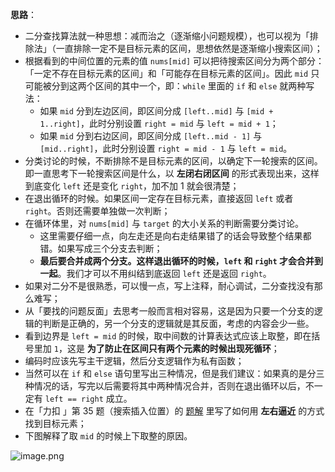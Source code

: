 **思路**：

+ 二分查找算法就一种思想：减而治之（逐渐缩小问题规模），也可以视为「排除法」（一直排除一定不是目标元素的区间，思想依然是逐渐缩小搜索区间）；
+ 根据看到的中间位置的元素的值 `nums[mid]` 可以把待搜索区间分为两个部分：「一定不存在目标元素的区间」和「可能存在目标元素的区间」。因此 `mid` 只可能被分到这两个区间的其中一个，即：`while` 里面的 `if` 和 `else` 就两种写法：
  + 如果 `mid` 分到左边区间，即区间分成 `[left..mid]` 与 `[mid + 1..right]`，此时分别设置 `right = mid` 与 `left = mid + 1`；
  + 如果 `mid` 分到右边区间，即区间分成 `[left..mid - 1]` 与 `[mid..right]`，此时分别设置 `right = mid - 1` 与 `left = mid`。
+ 分类讨论的时候，不断排除不是目标元素的区间，以确定下一轮搜索的区间。即一直思考下一轮搜索区间是什么，以 **左闭右闭区间** 的形式表现出来，这样到底变化 `left` 还是变化 `right`，加不加 $1$ 就会很清楚；
+ 在退出循环的时候。如果区间一定存在目标元素，直接返回 `left` 或者 `right`。否则还需要单独做一次判断；
+ 在循环体里，对 `nums[mid]` 与 `target` 的大小关系的判断需要分类讨论。
  + 这里需要仔细一点，向左走还是向右走结果错了的话会导致整个结果都错。如果写成三个分支去判断；
  + **最后要合并成两个分支。这样退出循环的时候，`left` 和 `right` 才会合并到一起**。我们才可以不用纠结到底返回 `left` 还是返回 `right`。
+ 如果对二分不是很熟悉，可以慢一点，写上注释，耐心调试，二分查找没有那么难写；
+ 从「要找的问题反面」去思考一般而言相对容易，这是因为只要一个分支的逻辑的判断是正确的，另一个分支的逻辑就是其反面，考虑的内容会少一些。
+ 看到边界是 `left = mid` 的时候，取中间数的计算表达式应该上取整，即在括号里加 `1`，这是 **为了防止在区间只有两个元素的时候出现死循环**；
+ 编码时应该先写主干逻辑，然后分支逻辑作为私有函数；
+ 当然可以在 `if` 和 `else` 语句里写出三种情况，但是我们建议：如果真的是分三种情况的话，写完以后需要将其中两种情况合并，否则在退出循环以后，不一定有 `left == right` 成立。
+ 在「力扣 」第 35 题（搜索插入位置）的 [题解](https://leetcode-cn.com/problems/search-insert-position/solution/te-bie-hao-yong-de-er-fen-cha-fa-fa-mo-ban-python-/) 里写了如何用 **左右逼近** 的方式找到目标元素；
+ 下图解释了取 `mid` 的时候上下取整的原因。

![image.png](https://pic.leetcode-cn.com/1617778514-OzKyCg-image.png)